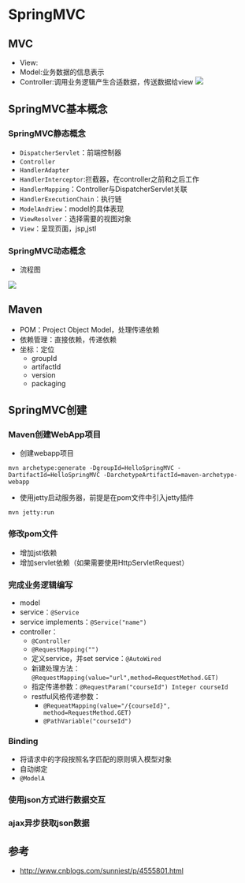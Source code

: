 # SpringMVC

## MVC

* View:
* Model:业务数据的信息表示
* Controller:调用业务逻辑产生合适数据，传送数据给view
![](http://images.cnitblog.com/blog/434101/201410/121640507182810.png)

## SpringMVC基本概念

### SpringMVC静态概念

* `DispatcherServlet`：前端控制器
* `Controller`
* `HandlerAdapter`
* `HandlerInterceptor`:拦截器，在controller之前和之后工作
* `HandlerMapping`：Controller与DispatcherServlet关联
* `HandlerExecutionChain`：执行链
* `ModelAndView`：model的具体表现
* `ViewResolver`：选择需要的视图对象
* `View`：呈现页面，jsp,jstl

### SpringMVC动态概念

* 流程图

![](http://img.my.csdn.net/uploads/201304/13/1365825529_4693.png)


## Maven

* POM：Project Object Model，处理传递依赖
* 依赖管理：直接依赖，传递依赖
* 坐标：定位
	* groupId
	* artifactId
	* version
	* packaging

## SpringMVC创建

### Maven创建WebApp项目

* 创建webapp项目

```
mvn archetype:generate -DgroupId=HelloSpringMVC -DartifactId=HelloSpringMVC -DarchetypeArtifactId=maven-archetype-webapp
```

* 使用jetty启动服务器，前提是在pom文件中引入jetty插件

```
mvn jetty:run
```

### 修改pom文件

* 增加jstl依赖
* 增加servlet依赖（如果需要使用HttpServletRequest）

### 完成业务逻辑编写

* model
* service：`@Service`
* service implements：`@Service("name")`
* controller：
	* `@Controller`
	* `@RequestMapping("")`
	* 定义service，并set service：`@AutoWired`
	* 新建处理方法：`@RequestMapping(value="url",method=RequestMethod.GET)`
	* 指定传递参数：`@RequestParam("courseId") Integer courseId`
	* restful风格传递参数：
		* `@RequeatMapping(value="/{courseId}", method=RequestMethod.GET)`
		* `@PathVariable("courseId")`

### Binding

* 将请求中的字段按照名字匹配的原则填入模型对象
* 自动绑定
* `@ModelA`

### 使用json方式进行数据交互

### ajax异步获取json数据

## 参考

* http://www.cnblogs.com/sunniest/p/4555801.html
